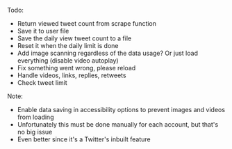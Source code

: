 Todo:
* Return viewed tweet count from scrape function
* Save it to user file
* Save the daily view tweet count to a file
* Reset it when the daily limit is done
* Add image scanning regardless of the data usage? Or just load everything (disable video autoplay)
* Fix something went wrong, please reload
* Handle videos, links, replies, retweets
* Check tweet limit

Note:
* Enable data saving in accessibility options to prevent images and videos from loading
* Unfortunately this must be done manually for each account, but that's no big issue
* Even better since it's a Twitter's inbuilt feature